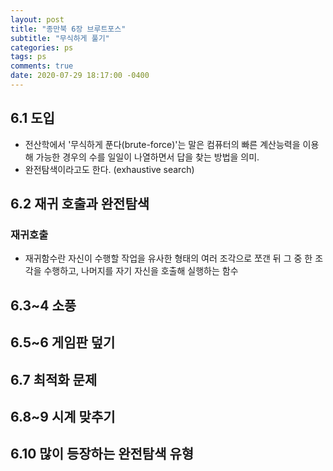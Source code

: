 ```yaml
---
layout: post
title: "종만북 6장 브루트포스"
subtitle: "무식하게 풀기"
categories: ps
tags: ps
comments: true
date: 2020-07-29 18:17:00 -0400
---
```


## 6.1 도입

- 전산학에서 '무식하게 푼다(brute-force)'는 말은 컴퓨터의 빠른 계산능력을 이용해 가능한 경우의 수를 일일이 나열하면서 답을 찾는 방법을 의미.   
- 완전탐색이라고도 한다. (exhaustive search)

## 6.2 재귀 호출과 완전탐색

### 재귀호출

- 재귀함수란 자신이 수행할 작업을 유사한 형태의 여러 조각으로 쪼갠 뒤 그 중 한 조각을 수행하고, 나머지를 자기 자신을 호출해 실행하는 함수

## 6.3~4 소풍
## 6.5~6 게임판 덮기
## 6.7 최적화 문제
## 6.8~9 시계 맞추기
## 6.10 많이 등장하는 완전탐색 유형
